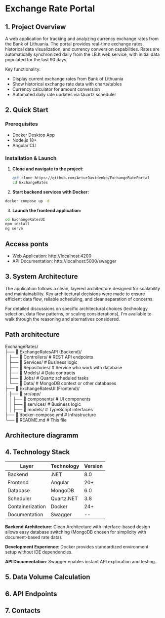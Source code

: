 # Exchange Rate Portal

## 1. Project Overview
A web application for tracking and analyzing currency exchange rates from the Bank of Lithuania. 
The portal provides real-time exchange rates, historical data visualization, and currency conversion capabilities. 
Rates are automatically synchronized daily from the LB.lt web service, with initial data populated for the last 90 days.

Key functionality:
- Display current exchange rates from Bank of Lithuania
- Show historical exchange rate data with charts/tables
- Currency calculator for amount conversion
- Automated daily rate updates via Quartz scheduler

## 2. Quick Start

### Prerequisites
- Docker Desktop App
- Node.js 18+ 
- Angular CLI

### Installation & Launch

1. **Clone and navigate to the project:**
   ```bash
   git clone https://github.com/ArturDavidenko/ExchangeRatePortal
   cd ExchangeRates
   ```
   
2. **Start backend services with Docker:**
  ```bash
  docker compose up -d
  ```

3. **Launch the frontend application:**
  ```bash
  cd ExchangeRatesUI
  npm install
  ng serve
  ```

## Access ponts

- Web Application: http://localhost:4200
- API Documentation: http://localhost:5000/swagger
  
## 3. System Architecture  

The application follows a clean, layered architecture designed for scalability and maintainability. 
Key architectural decisions were made to ensure efficient data flow, reliable scheduling, and clear separation of concerns.

For detailed discussions on specific architectural choices (technology selection, data flow patterns, 
or scaling considerations), I'm available to walk through the reasoning and alternatives considered.

## Path architecture

ExchangeRates/  
├── 📂 ExchangeRatesAPI (Backend)/  
│ ├── 📂 Controllers/   # REST API endpoints  
│ ├── 📂 Services/   # Business logic  
│ ├── 📂 Repositories/   # Service who work with database  
│ ├── 📂 Models/   # Data contracts  
│ ├── 📂 Jobs/   # Quartz scheduled tasks  
│ └── 📂 Data/   # MongoDB context or other databases  
├── 📂 ExchangeRatesUI (Frontend)/  
│ ├── 📂 src/app/  
│ │ ├── 📂 components/   # UI components    
│ │ ├── 📂 services/   # Business logic  
│ │ ├── 📂 models/   # TypeScript interfaces    
├── 📄 docker-compose.yml   # Infrastructure  
└── 📄 README.md   # This file  

## Architecture diagramm




## 4. Technology Stack
| Layer | Technology | Version |
|-------|------------|---------|
| Backend | .NET | 8.0 |
| Frontend | Angular | 20+ |
| Database | MongoDB | 6.0 |
| Scheduler | Quartz.NET | 3.8 |
| Containerization | Docker | 24+ |
| Documentation | Swagger | -- |

**Backend Architecture**: Clean Architecture with interface-based design allows easy database switching (MongoDB chosen for simplicity with document-based rate data).

**Development Experience**: Docker provides standardized environment setup without IDE dependencies.

**API Documentation**: Swagger enables instant API exploration and testing.


## 5. Data Volume Calculation




## 6. API Endpoints

## 7. Contacts


